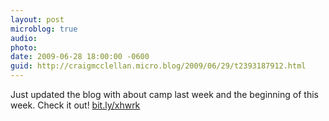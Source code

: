 ```yaml
---
layout: post
microblog: true
audio: 
photo: 
date: 2009-06-28 18:00:00 -0600
guid: http://craigmcclellan.micro.blog/2009/06/29/t2393187912.html
---
```

Just updated the blog with about camp last week and the beginning of this week.  Check it out! [bit.ly/xhwrk](http://bit.ly/xhwrk)
